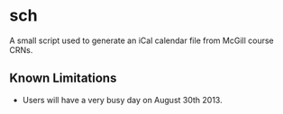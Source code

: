sch
===

A small script used to generate an iCal calendar file from McGill course CRNs.

Known Limitations
-----------------

- Users will have a very busy day on August 30th 2013.
